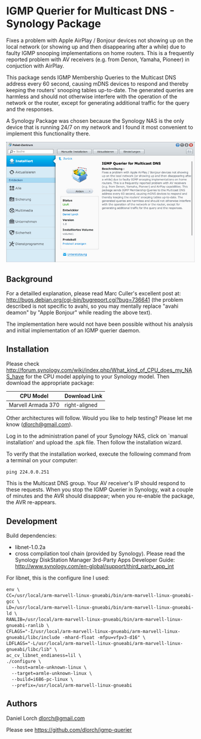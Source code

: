IGMP Querier for Multicast DNS - Synology Package
=================================================

Fixes a problem with Apple AirPlay / Bonjour devices not showing up on the local
network (or showing up and then disappearing after a while) due to faulty IGMP
snooping implementations on home routers. This is a frequently reported problem
with AV receivers (e.g. from Denon, Yamaha, Pioneer) in conjuction with AirPlay.

This package sends IGMP Membership Queries to the Multicast DNS address every 60
second, causing mDNS devices to respond and thereby keeping the routers' snooping
tables up-to-date. The generated queries are harmless and should not otherwise
interfere with the operation of the network or the router, except for generating
additional traffic for the query and the responses.

A Synology Package was chosen because the Synology NAS is the only device that
is running 24/7 on my network and I found it most convenient to implement this
functionality there.

![IGMP Querier Screenshot](images/screenshot.jpg)

Background
----------

For a detailled explanation, please read Marc Culler's excellent post at:
http://bugs.debian.org/cgi-bin/bugreport.cgi?bug=736641 (the problem described
is not specific to avahi, so you may mentally replace "avahi deamon" by
"Apple Bonjour" while reading the above text).

The implementation here would not have been possible without his analysis
and initial implementation of an IGMP querier daemon.

Installation
------------

Please check http://forum.synology.com/wiki/index.php/What_kind_of_CPU_does_my_NAS_have
for the CPU model applying to your Synology model. Then download the appropriate
package:

| CPU Model          | Download Link |
| ------------------ | ------------- |
| Marvell Armada 370 | right-aligned |

Other architectures will follow. Would you like to help testing? Please
let me know (dlorch@gmail.com).

Log in to the administration panel of your Synology NAS, click on `manual
installation' and upload the .spk file. Then follow the installation wizard.

To verify that the installation worked, execute the following command
from a terminal on your computer:

    ping 224.0.0.251

This is the Multicast DNS group. Your AV receiver's IP should respond to
these requests. When you stop the IGMP Querier in Synology, wait a couple
of minutes and the AVR should disappear; when you re-enable the package,
the AVR re-appears.

Development
-----------

Build dependencies:
- libnet-1.0.2a
- cross compilation tool chain (provided by Synology). Please read the
  Synology DiskStation Manager 3rd-Party Apps Developer Guide:
  http://www.synology.com/en-global/support/third_party_app_int 

For libnet, this is the configure line I used:

    env \
    CC=/usr/local/arm-marvell-linux-gnueabi/bin/arm-marvell-linux-gnueabi-gcc \
    LD=/usr/local/arm-marvell-linux-gnueabi/bin/arm-marvell-linux-gnueabi-ld \
    RANLIB=/usr/local/arm-marvell-linux-gnueabi/bin/arm-marvell-linux-gnueabi-ranlib \
    CFLAGS="-I/usr/local/arm-marvell-linux-gnueabi/arm-marvell-linux-gnueabi/libc/include -mhard-float -mfpu=vfpv3-d16" \
    LDFLAGS="-L/usr/local/arm-marvell-linux-gnueabi/arm-marvell-linux-gnueabi/libc/lib" \
    ac_cv_libnet_endianess=lil \
    ./configure \
      --host=armle-unknown-linux \
      --target=armle-unknown-linux \
      --build=i686-pc-linux \
      --prefix=/usr/local/arm-marvell-linux-gnueabi

Authors
-------

Daniel Lorch <dlorch@gmail.com>

Please see https://github.com/dlorch/igmp-querier
